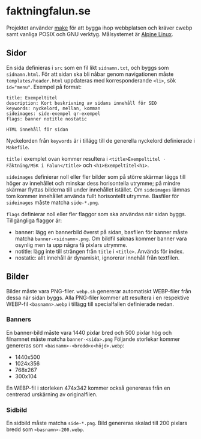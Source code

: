# faktningfalun.se
Projektet använder [make](https://man7.org/linux/man-pages/man1/make.1.html) för
att bygga ihop webbplatsen och kräver cwebp samt vanliga POSIX och GNU verktyg.
Målsystemet är [Alpine Linux](https://www.alpinelinux.org/).

## Sidor
En sida definieras i `src` som en fil likt `sidnamn.txt`, och byggs som
`sidnamn.html`. För att sidan ska bli nåbar genom navigationen måste
`templates/header.html` uppdateras med korresponderande `<li>`, sök
`id="menu"`. Exempel på format:

```
title: Exempeltitel
description: Kort beskrivning av sidans innehåll för SEO
keywords: nyckelord, mellan, komman
sideimages: side-exempel qr-exempel
flags: banner notitle nostatic

HTML innehåll för sidan
```

Nyckelorden från `keywords` är i tillägg till de generella nyckelord definierade
i `Makefile`.

`title` i exemplet ovan kommer resultera i
`<title>Exempeltitel · Fäktning/M5K i Falun</title>` och `<h1>Exempeltitel<h1>`.

`sideimages` definierar noll eller fler bilder som på större skärmar läggs till
höger av innehållet och minskar dess horisontella utrymme; på mindre skärmar
flyttas bilderna till under innehållet istället. Om `sideimages` lämnas tom
kommer innehållet använda fullt horisontellt utrymme. Basfiler för `sideimages`
måste matcha `side-*.png`.

`flags` definierar noll eller fler flaggor som ska användas när sidan byggs.
Tillgängliga flaggor är:

* banner: lägg en bannerbild överst på sidan, basfilen för banner måste matcha
`banner-<sidnamn>.png`. Om bildfil saknas kommer banner vara osynlig men ta upp
några få pixlars utrymme.
* notitle: lägg inte till strängen från `title` i `<title>`. Används för index.
* nostatic: allt innehåll är dynamiskt, ignorerar innehåll från textfilen.

## Bilder
Bilder måste vara PNG-filer. `webp.sh` genererar automatiskt WEBP-filer från
dessa när sidan byggs. Alla PNG-filer kommer att resultera i en respektive
WEBP-fil `<basnamn>.webp` i tillägg till specialfallen definierade nedan.

### Banners
En banner-bild måste vara 1440 pixlar bred och 500 pixlar hög och filnamnet
måste matcha `banner-<sida>.png` Följande storlekar kommer genereras som
`<basnamn>-<bredd>x<höjd>.webp`:

* 1440x500
* 1024x356
* 768x267
* 300x104

En WEBP-fil i storleken 474x342 kommer också genereras från en centrerad
urskärning av originalfilen.

### Sidbild
En sidbild måste matcha `side-*.png`. Bild genereras skalad till 200 pixlars
bredd som `<basnamn>-200.webp`.
